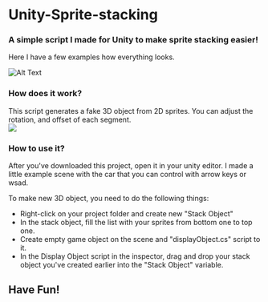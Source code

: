 # Unity-Sprite-stacking
<h3>A simple script I made for Unity to make sprite stacking easier!</h3>

Here I have a few examples how everything looks.

![Alt Text](https://media.giphy.com/media/xAlARaQRTFjrU32GON/giphy.gif)

<h3>How does it work?</h3>
This script generates a fake 3D object from 2D sprites. You can adjust the rotation, and offset of each segment.<br>

<img src="https://media.giphy.com/media/UQEvDaptCSFfukdzcR/giphy.gif"/>

<h3>How to use it?</h3>
After you've downloaded this project, open it in your unity editor. I made a little example scene with the car that you can control with arrow keys or wsad.

To make new 3D object, you need to do the following things:
  * Right-click on your project folder and create new "Stack Object"
  * In the stack object, fill the list with your sprites from bottom one to top one.
  * Create empty game object on the scene and "displayObject.cs" script to it.
  * In the Display Object script in the inspector, drag and drop your stack object you've created earlier into the "Stack Object" variable.
  
<h2> Have Fun!</h2>
